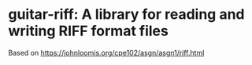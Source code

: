# guitar-riff: A library for reading and writing RIFF format files

Based on https://johnloomis.org/cpe102/asgn/asgn1/riff.html
